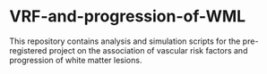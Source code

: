 # VRF-and-progression-of-WML
This repository contains analysis and simulation scripts for the pre-registered project on the association of vascular risk factors and progression of white matter lesions.
